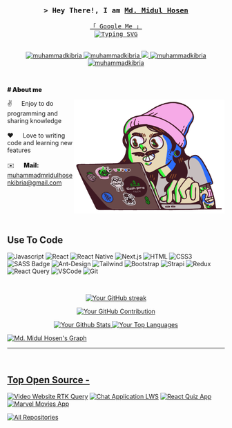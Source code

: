 <!--
<h2 align="center">
  Welcome to Md. Midul Hosen World!
  <img src="https://media.giphy.com/media/hvRJCLFzcasrR4ia7z/giphy.gif" width="28">
</h2>
-->

<!--


[![wakatime](https://wakatime.com/badge/user/eebb3dd8-d9b2-40de-9b88-6fd6cac99dbc.svg)](https://wakatime.com/@eebb3dd8-d9b2-40de-9b88-6fd6cac99dbc)

<!-- Intro  -->
<h3 align="center">
        <samp>&gt; Hey There!, I am
                <b><a href="http://muhammadkibria.xyz/" target="_blank">Md. Midul Hosen</a></b>
        </samp>
</h3>


<p align="center"> 
  <samp>
    <a href="https://www.google.com/search?q=Md.+Midul+Hosen&sca_esv=578722268&sxsrf=AM9HkKll6CMGwiUnYrK9N70QBkSYC3onFQ%3A1698899524594&ei=RCZDZffhI-Ws4-EPk5i2iAg&ved=0ahUKEwj3k7D1vaSCAxVl1jgGHROMDYEQ4dUDCBA&uact=5&oq=Md.+Midul+Hosen&gs_lp=Egxnd3Mtd2l6LXNlcnAiD01kLiBNaWR1bCBIb3NlbjIEECMYJ0iVVFDrCFi_UXAGeACQAQCYAZgBoAHJBqoBAzEuNrgBA8gBAPgBAfgBAqgCFMICCBAAGKIEGLADwgIFEAAYogTCAgcQIxiwAhgnwgIHECMY6gIYJ8ICFhAAGAMYjwEY5QIY6gIYtAIYjAPYAQHCAhYQLhgDGI8BGOUCGOoCGLQCGIwD2AEB4gMEGAEgQYgGAZAGAroGBggBEAEYCw&sclient=gws-wiz-serp">「 Google Me 」</a>
    <br>
    <a href="https://git.io/typing-svg"><img src="https://readme-typing-svg.herokuapp.com?font=Fira+Code&size=17&pause=1000&random=false&width=435&lines=A+Front-End+Developer+And+WordPress+Expert;3%2B+years+of+programming+experience;Always+excited+to+learn+new+things" alt="Typing SVG" /></a>
    <br>
    <br>
  </samp>
</p>

<p align="center">
 <a href="https://muhammadkibria.xyz" target="blank">
  <img src="https://img.shields.io/badge/Website-DC143C?style=for-the-badge&logo=medium&logoColor=white" alt="muhammadkibria" />
 </a>
 <a href="#" target="_blank">
  <img src="https://img.shields.io/badge/LinkedIn-0077B5?style=for-the-badge&logo=linkedin&logoColor=white" alt="muhammadkibria"/>
 </a>
 <!-- <a href="#" target="_blank">
  <img src="https://img.shields.io/badge/dev.to-0A0A0A?style=for-the-badge&logo=dev.to&logoColor=white" alt="muhammadkibria" />
 </a> -->
 <a href="#" target="_blank">
  <img src="https://img.shields.io/badge/Twitter-1DA1F2?style=for-the-badge&logo=twitter&logoColor=white" />
 </a>
 <a href="#" target="_blank">
  <img src="https://img.shields.io/badge/Instagram-fe4164?style=for-the-badge&logo=instagram&logoColor=white" alt="muhammadkibria" />
 </a> 
 <a href="#" target="_blank">
  <img src="https://img.shields.io/badge/Facebook-20BEFF?&style=for-the-badge&logo=facebook&logoColor=white" alt="muhammadkibria"  />
  </a> 
</p>
<br />

<!-- About Section -->
 <p style="font-weight: 900"># About me</p>
 
<p>
 <img align="right" width="350" src="assets/programming2.gif" alt="Coding gif" />
  
 ✌️ &emsp; Enjoy to do programming and sharing knowledge <br/><br/>
 ❤️ &emsp; Love to writing code and learning new features<br/><br/>
 ✉️ &emsp; <span style="font-weight: 900">Mail:</span> muhammadmridulhosenkibria@gmail.com<br/><br/>

</p>

<br/>
<br/>
<br/>



## Use To Code

![Javascript](https://img.shields.io/badge/Javascript-F0DB4F?style=for-the-badge&labelColor=black&logo=javascript&logoColor=F0DB4F)
![React](https://img.shields.io/badge/-React-61DBFB?style=for-the-badge&labelColor=black&logo=react&logoColor=61DBFB)
![React Native](https://img.shields.io/badge/React_Native-20232A?style=for-the-badge&logo=react&logoColor=61DAFB)
![Next.js](https://img.shields.io/badge/next.js-000000?style=for-the-badge&logo=nextdotjs&logoColor=white)
![HTML](https://img.shields.io/badge/HTML5-E34F26?style=for-the-badge&logo=html5&logoColor=white)
![CSS3](https://img.shields.io/badge/CSS3-1572B6?style=for-the-badge&logo=css3&logoColor=white)
![SASS Badge](https://img.shields.io/badge/Sass-CC6699?style=for-the-badge&logo=sass&logoColor=white)
![Ant-Design](https://img.shields.io/badge/AntDesign-0170FE?style=for-the-badge&logo=antdesign&logoColor=white)
![Tailwind](https://img.shields.io/badge/Tailwind_CSS-092749?style=for-the-badge&logo=tailwindcss&logoColor=06B6D4&labelColor=000000)
![Bootstrap](https://img.shields.io/badge/Bootstrap-563D7C?style=for-the-badge&logo=bootstrap&logoColor=white)
![Strapi](https://img.shields.io/badge/strapi-2E7EEA?style=for-the-badge&logo=strapi&logoColor=white)
![Redux](https://img.shields.io/badge/Redux-593D88?style=for-the-badge&logo=redux&logoColor=white)
![React Query](https://img.shields.io/badge/-React_Query-FF4154?style=for-the-badge&logo=react%20query&logoColor=white)
![VSCode](https://img.shields.io/badge/Visual_Studio-0078d7?style=for-the-badge&logo=visual%20studio&logoColor=white)
![Git](https://img.shields.io/badge/Git-F05032?style=for-the-badge&logo=git&logoColor=white)

<br/>

<p align="center">
  <a href="https://github.com/mdmidulhosen">
    <img src="https://github-readme-streak-stats.herokuapp.com/?user=mdmidulhosen&theme=radical&border=7F3FBF&background=0D1117" alt="Your GitHub streak"/>
  </a>
</p>

<p align="center">
  <a href="https://github.com/mdmidulhosen">
    <img src="https://github-profile-summary-cards.vercel.app/api/cards/profile-details?username=mdmidulhosen&theme=radical" alt="Your GitHub Contribution"/>
  </a>
</p>

<p align="center">
  <a href="https://github.com/mdmidulhosen">
    <img alt="Your Github Stats" src="https://denvercoder1-github-readme-stats.vercel.app/api?username=mdmidulhosen&show_icons=true&count_private=true&theme=react&border_color=7F3FBF&bg_color=0D1117&title_color=F85D7F&icon_color=F8D866" height="192px" width="49.5%"/>
  </a>
  <a href="https://github.com/mdmidulhosen">
    <img alt="Your Top Languages" src="https://denvercoder1-github-readme-stats.vercel.app/api/top-langs/?username=mdmidulhosen&langs_count=8&layout=compact&theme=react&border_color=7F3FBF&bg_color=0D1117&title_color=F85D7F&icon_color=F8D866" height="192px" width="49.5%"/>
  <br/>
</p>


![Md. Midul Hosen's Graph](https://github-readme-activity-graph.vercel.app/graph?username=mdmidulhosen&custom_title=Md%20Midul%20Hosen's%20GitHub%20Activity%20Graph&bg_color=0D1117&color=7F3FBF&line=7F3FBF&point=7F3FBF&area_color=FFFFFF&title_color=FFFFFF&area=true)
<br/>
<hr/>
<br/>

## Top Open Source -
[![Video Website RTK Query](https://github-readme-stats.vercel.app/api/pin/?username=mdmidulhosen&repo=video-website-using-rtk-query&border_color=7F3FBF&bg_color=0D1117&title_color=C9D1D9&text_color=8B949E&icon_color=7F3FBF)](https://github.com/mdmidulhosen/video-website-using-rtk-query)
[![Chat Application LWS](https://github-readme-stats.vercel.app/api/pin/?username=mdmidulhosen&repo=Chat-Application-LWS&border_color=7F3FBF&bg_color=0D1117&title_color=C9D1D9&text_color=8B949E&icon_color=7F3FBF)](https://github.com/mdmidulhosen/Chat-Application-LWS)
[![React Quiz App](https://github-readme-stats.vercel.app/api/pin/?username=mdmidulhosen&repo=React-Quize-App&border_color=7F3FBF&bg_color=0D1117&title_color=C9D1D9&text_color=8B949E&icon_color=7F3FBF)](https://github.com/mdmidulhosen/React-Quize-App)
[![Marvel Movies App](https://github-readme-stats.vercel.app/api/pin/?username=mdmidulhosen&repo=Marvel-Movies-App&border_color=7F3FBF&bg_color=0D1117&title_color=C9D1D9&text_color=8B949E&icon_color=7F3FBF)](https://github.com/mdmidulhosen/Marvel-Movies-App)
<p align="left">
  <a href="https://github.com/mdmidulhosen?tab=repositories" target="_blank"><img alt="All Repositories" title="All Repositories" src="https://img.shields.io/badge/-All%20Repos-2962FF?style=for-the-badge&logo=koding&logoColor=white"/></a>
</p>



